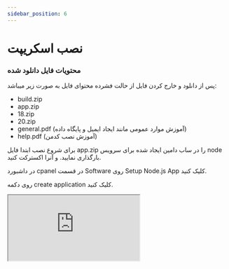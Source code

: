 ```yaml
---
sidebar_position: 6
---
```

# نصب اسکریپت

### محتویات فایل دانلود شده

پس از دانلود و خارج کردن فایل از حالت فشرده محتوای فایل به صورت زیر میباشد:

- build.zip
- app.zip
- 18.zip
- 20.zip
- general.pdf (آموزش موارد عمومی مانند ایجاد ایمیل و پایگاه داده)
- help.pdf (آموزش نصب کدمن)


برای شروع نصب ابتدا فایل  app.zip را در ساب دامین ایجاد شده  برای سرویس  node   بارگذاری نمایید.  و آنرا اکسترکت کنید.

در داشبورد  cpanel  در قسمت Software  روی Setup Node.js App کلیک کنید.

روی دکمه   create application  کلیک کنید.
 
<div class="h_iframe-aparat_embed_frame">
  <span style={{ display: "block", paddingTop: "57%" }}></span>
  <iframe
    src="https://www.aparat.com/video/video/embed/videohash/7Yvu0/vt/frame"
    allowFullScreen="true"
    webkitallowfullscreen="true"
    mozallowfullscreen="true"
  ></iframe>
</div>

 
  ##
